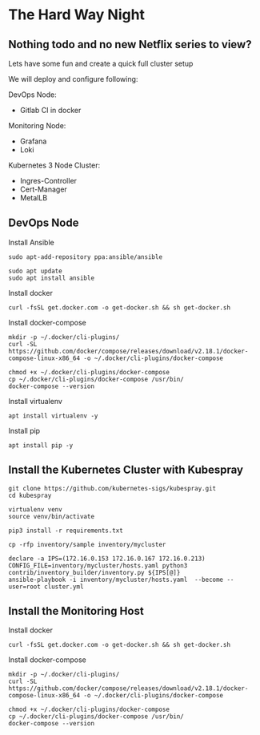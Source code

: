 # The Hard Way Night

## Nothing todo and no new Netflix series to view?

Lets have some fun and create a quick full cluster setup

We will deploy and configure following:

DevOps Node:
- Gitlab CI in docker
  
Monitoring Node:
- Grafana
- Loki

Kubernetes 3 Node Cluster:
- Ingres-Controller
- Cert-Manager
- MetalLB


## DevOps Node

Install Ansible
```
sudo apt-add-repository ppa:ansible/ansible

sudo apt update
sudo apt install ansible

```

Install docker
```
curl -fsSL get.docker.com -o get-docker.sh && sh get-docker.sh
```

Install docker-compose
```
mkdir -p ~/.docker/cli-plugins/
curl -SL https://github.com/docker/compose/releases/download/v2.18.1/docker-compose-linux-x86_64 -o ~/.docker/cli-plugins/docker-compose

chmod +x ~/.docker/cli-plugins/docker-compose
cp ~/.docker/cli-plugins/docker-compose /usr/bin/
docker-compose --version
```

Install virtualenv
```
apt install virtualenv -y
```

Install pip
```
apt install pip -y
```




## Install the Kubernetes Cluster with Kubespray

```
git clone https://github.com/kubernetes-sigs/kubespray.git
cd kubespray

virtualenv venv
source venv/bin/activate

pip3 install -r requirements.txt

cp -rfp inventory/sample inventory/mycluster

declare -a IPS=(172.16.0.153 172.16.0.167 172.16.0.213)
CONFIG_FILE=inventory/mycluster/hosts.yaml python3 contrib/inventory_builder/inventory.py ${IPS[@]}
ansible-playbook -i inventory/mycluster/hosts.yaml  --become --user=root cluster.yml
```


## Install the Monitoring Host

Install docker
```
curl -fsSL get.docker.com -o get-docker.sh && sh get-docker.sh
```

Install docker-compose
```
mkdir -p ~/.docker/cli-plugins/
curl -SL https://github.com/docker/compose/releases/download/v2.18.1/docker-compose-linux-x86_64 -o ~/.docker/cli-plugins/docker-compose

chmod +x ~/.docker/cli-plugins/docker-compose
cp ~/.docker/cli-plugins/docker-compose /usr/bin/
docker-compose --version
```



